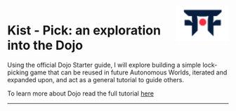 
<picture>

<source media="(prefers-color-scheme: dark)" srcset=".github/mark-dark.svg">

<img alt="Dojo logo" align="right" width="120" src=".github/mark-light.svg">

</picture>

 

# Kist - Pick: an exploration into the Dojo

  

Using the official Dojo Starter guide, I will explore building a simple lock-picking game that can be reused in future Autonomous Worlds, iterated and expanded upon, and act as a general tutorial to guide others. 
  

To learn more about Dojo read the full tutorial [here](https://book.dojoengine.org/cairo/hello-dojo.html)

  

---

